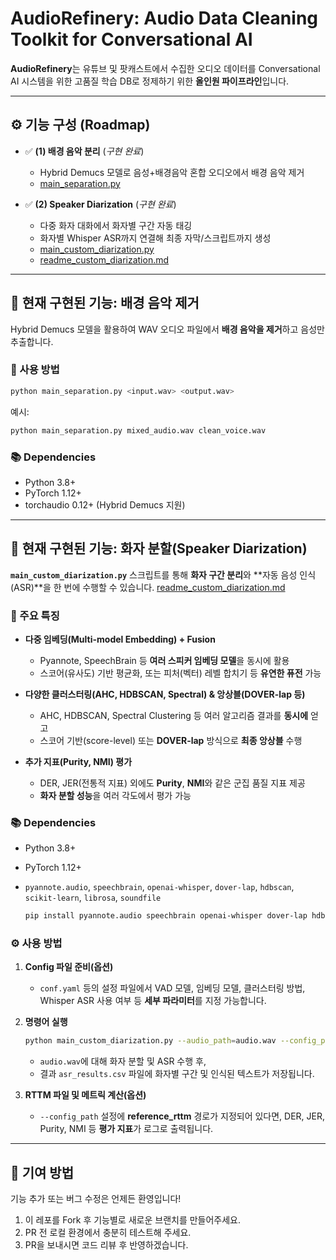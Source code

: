 # AudioRefinery: Audio Data Cleaning Toolkit for Conversational AI

**AudioRefinery**는 유튜브 및 팟캐스트에서 수집한 오디오 데이터를 Conversational AI 시스템을 위한 고품질 학습 DB로 정제하기 위한 **올인원 파이프라인**입니다.

---

## ⚙️ 기능 구성 (Roadmap)

- ✅ **(1) 배경 음악 분리** (*구현 완료*)
  - Hybrid Demucs 모델로 음성+배경음악 혼합 오디오에서 배경 음악 제거
  - [main_separation.py](./main_separation.py)

- ✅ **(2) Speaker Diarization** (*구현 완료*)
  - 다중 화자 대화에서 화자별 구간 자동 태깅
  - 화자별 Whisper ASR까지 연결해 최종 자막/스크립트까지 생성
  - [main_custom_diarization.py](./main_custom_diarization.py)
  - [readme_custom_diarization.md](./readme_custom_diarization.md)

---

## 🚀 현재 구현된 기능: 배경 음악 제거

Hybrid Demucs 모델을 활용하여 WAV 오디오 파일에서 **배경 음악을 제거**하고 음성만 추출합니다.

### 📌 사용 방법

```bash
python main_separation.py <input.wav> <output.wav>
```

예시:
```bash
python main_separation.py mixed_audio.wav clean_voice.wav
```

### 📚 Dependencies

- Python 3.8+
- PyTorch 1.12+
- torchaudio 0.12+ (Hybrid Demucs 지원)

---

## 🚀 현재 구현된 기능: 화자 분할(Speaker Diarization)

**`main_custom_diarization.py`** 스크립트를 통해 **화자 구간 분리**와 **자동 음성 인식(ASR)**을 한 번에 수행할 수 있습니다. [readme_custom_diarization.md](./readme_custom_diarization.md)

### 📌 주요 특징

- **다중 임베딩(Multi-model Embedding) + Fusion**  
  - Pyannote, SpeechBrain 등 **여러 스피커 임베딩 모델**을 동시에 활용  
  - 스코어(유사도) 기반 평균화, 또는 피처(벡터) 레벨 합치기 등 **유연한 퓨전** 가능  

- **다양한 클러스터링(AHC, HDBSCAN, Spectral) & 앙상블(DOVER-lap 등)**  
  - AHC, HDBSCAN, Spectral Clustering 등 여러 알고리즘 결과를 **동시에** 얻고  
  - 스코어 기반(score-level) 또는 **DOVER-lap** 방식으로 **최종 앙상블** 수행  

- **추가 지표(Purity, NMI) 평가**  
  - DER, JER(전통적 지표) 외에도 **Purity**, **NMI**와 같은 군집 품질 지표 제공  
  - **화자 분할 성능**을 여러 각도에서 평가 가능  

### 📚 Dependencies

- Python 3.8+
- PyTorch 1.12+
- `pyannote.audio`, `speechbrain`, `openai-whisper`, `dover-lap`, `hdbscan`, `scikit-learn`, `librosa`, `soundfile`
  
  ```bash
  pip install pyannote.audio speechbrain openai-whisper dover-lap hdbscan scikit-learn librosa soundfile
  ```

### ⚙️ 사용 방법

1. **Config 파일 준비(옵션)**  
   - `conf.yaml` 등의 설정 파일에서 VAD 모델, 임베딩 모델, 클러스터링 방법, Whisper ASR 사용 여부 등 **세부 파라미터**를 지정 가능합니다.

2. **명령어 실행**  

   ```bash
   python main_custom_diarization.py --audio_path=audio.wav --config_path=conf.yaml
   ```
   - `audio.wav`에 대해 화자 분할 및 ASR 수행 후,  
   - 결과 `asr_results.csv` 파일에 화자별 구간 및 인식된 텍스트가 저장됩니다.

3. **RTTM 파일 및 메트릭 계산(옵션)**  
   - `--config_path` 설정에 **reference_rttm** 경로가 지정되어 있다면, DER, JER, Purity, NMI 등 **평가 지표**가 로그로 출력됩니다.

---

## 🌟 기여 방법

기능 추가 또는 버그 수정은 언제든 환영입니다!

1. 이 레포를 Fork 후 기능별로 새로운 브랜치를 만들어주세요.
2. PR 전 로컬 환경에서 충분히 테스트해 주세요.
3. PR을 보내시면 코드 리뷰 후 반영하겠습니다.
